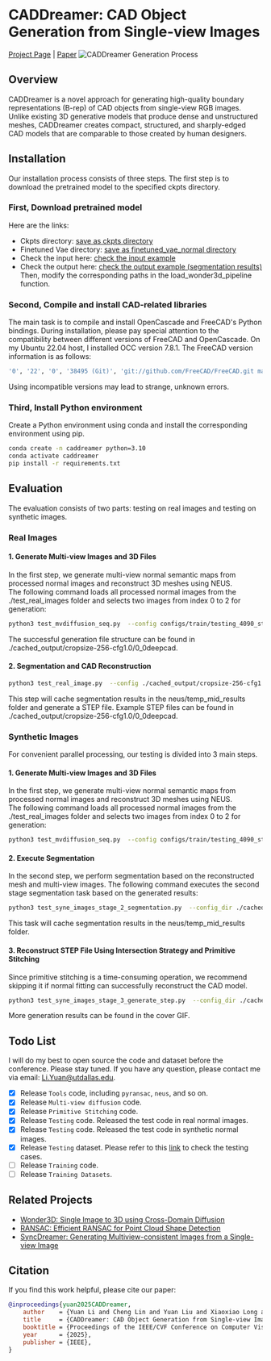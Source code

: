 # CADDreamer: CAD Object Generation from Single-view Images

[Project Page](https://lidan233.github.io/caddreamer/) | [Paper](https://arxiv.org/pdf/2502.20732)
![CADDreamer Generation Process](cached_output/generate_results.gif)

## Overview

CADDreamer is a novel approach for generating high-quality boundary representations (B-rep) of CAD objects from single-view RGB images. Unlike existing 3D generative models that produce dense and unstructured meshes, CADDreamer creates compact, structured, and sharply-edged CAD models that are comparable to those created by human designers.


## Installation
Our installation process consists of three steps. The first step is to download the pretrained model to the specified ckpts directory.

### First, Download pretrained model
Here are the links:

* Ckpts directory: [save as ckpts directory](https://utdallas.box.com/s/di899wojtlvx0g3v6h575o1xxkxb11ex)
* Finetuned Vae directory: [save as finetuned_vae_normal directory](https://utdallas.box.com/s/tkczrjm0pxcfxdwzelg1ilzoteadyvc0)
* Check the input here: [check the input example](https://utdallas.box.com/s/jf1805d0n0x8w49h9z36tpgdlixo9rg4)
* Check the output here: [check the output example (segmentation results)](https://utdallas.box.com/s/r6bsob98az6z0o5p5qtoh4dojhyafrv0)
Then, modify the corresponding paths in the load_wonder3d_pipeline function.

### Second, Compile and install CAD-related libraries
The main task is to compile and install OpenCascade and FreeCAD's Python bindings. During installation, please pay special attention to the compatibility between different versions of FreeCAD and OpenCascade. On my Ubuntu 22.04 host, I installed OCC version 7.8.1. The FreeCAD version information is as follows:
```bash
'0', '22', '0', '38495 (Git)', 'git://github.com/FreeCAD/FreeCAD.git main', '2024/08/19 16:34:53', 'main', '131956e201dc5033de69ed09c28db332feb081c1'
```
Using incompatible versions may lead to strange, unknown errors.

### Third, Install Python environment
Create a Python environment using conda and install the corresponding environment using pip. 
```bash
conda create -n caddreamer python=3.10
conda activate caddreamer
pip install -r requirements.txt
```


## Evaluation
The evaluation consists of two parts: testing on real images and testing on synthetic images.

### Real Images
#### 1. Generate Multi-view Images and 3D Files
In the first step, we generate multi-view normal semantic maps from processed normal images and reconstruct 3D meshes using NEUS.  
The following command loads all processed normal images from the ./test_real_images folder and selects two images from index 0 to 2 for generation:
 ```bash
 python3 test_mvdiffusion_seq.py  --config configs/train/testing_4090_stage_1_cad_6views-lvis.yaml --start 0 --end 2 --gpu 0
 ```
 The successful generation file structure can be found in ./cached_output/cropsize-256-cfg1.0/0_0deepcad.

#### 2. Segmentation and CAD Reconstruction
 ```bash
 python3 test_real_image.py  --config ./cached_output/cropsize-256-cfg1.0/0_0deepcad --review False
 ```
This step will cache segmentation results in the neus/temp_mid_results folder and generate a STEP file. 
Example STEP files can be found in ./cached_output/cropsize-256-cfg1.0/0_0deepcad.

### Synthetic Images
For convenient parallel processing, our testing is divided into 3 main steps.

#### 1. Generate Multi-view Images and 3D Files
In the first step, we generate multi-view normal semantic maps from processed normal images and reconstruct 3D meshes using NEUS.  
The following command loads all processed normal images from the ./test_real_images folder and selects two images from index 0 to 2 for generation:
 ```bash
 python3 test_mvdiffusion_seq.py  --config configs/train/testing_4090_stage_1_cad_6views-lvis.yaml --start 0 --end 2 --gpu 0
 ```

#### 2. Execute Segmentation
In the second step, we perform segmentation based on the reconstructed mesh and multi-view images. 
The following command executes the second stage segmentation task based on the generated results:
 ```bash
 python3 test_syne_images_stage_2_segmentation.py  --config_dir ./cached_output/cropsize-256-cfg1.0-syne/0_0deepcad --review True
 ```
 This task will cache segmentation results in the neus/temp_mid_results folder.

#### 3. Reconstruct STEP File Using Intersection Strategy and Primitive Stitching
Since primitive stitching is a time-consuming operation, we recommend skipping it if normal fitting can successfully reconstruct the CAD model. 
 ```bash
 python3 test_syne_images_stage_3_generate_step.py  --config_dir ./cached_output/cropsize-256-cfg1.0-syne/0_0deepcad --review True
 ```
More generation results can be found in the cover GIF.

## Todo List
I will do my best to open source the code and dataset before the conference.
Please stay tuned. If you have any question, please contact me via email: Li.Yuan@utdallas.edu. 
- [x] Release `Tools` code, including `pyransac`, `neus`, and so on.
- [x] Release `Multi-view diffusion` code.
- [x] Release `Primitive Stitching` code.
- [x] Release `Testing` code. Released the test code in real normal images.
- [x] Release `Testing` code. Released the test code in synthetic normal images.
- [x] Release `Testing` dataset. Please refer to this [ link](https://utdallas.box.com/s/adl19p7k6pb2wwqdivfl5334n6ntwixa) to check the testing cases.
- [ ] Release `Training` code.
- [ ] Release `Training Datasets`.

## Related Projects
- [Wonder3D: Single Image to 3D using Cross-Domain Diffusion](https://github.com/xxlong0/Wonder3D)
- [RANSAC: Efficient RANSAC for Point Cloud Shape Detection](https://github.com/alessandro-gentilini/Efficient-RANSAC-for-Point-Cloud-Shape-Detection)
- [SyncDreamer: Generating Multiview-consistent Images from a Single-view Image](https://github.com/liuyuan-pal/SyncDreamer)

## Citation

If you find this work helpful, please cite our paper:
```bibtex
@inproceedings{yuan2025CADDreamer,
    author    = {Yuan Li and Cheng Lin and Yuan Liu and Xiaoxiao Long and Chenxu Zhang and Ningna Wang and Xin Li and Wenping Wang and Xiaohu Guo},
    title     = {CADDreamer: CAD Object Generation from Single-view Images},
    booktitle = {Proceedings of the IEEE/CVF Conference on Computer Vision and Pattern Recognition (CVPR)},
    year      = {2025},
    publisher = {IEEE},
}
```



